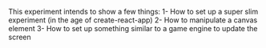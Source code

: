 This experiment intends to show a few things:
1- How to set up a super slim experiment (in the age of create-react-app)
2- How to manipulate a canvas element
3- How to set up something similar to a game engine to update the screen